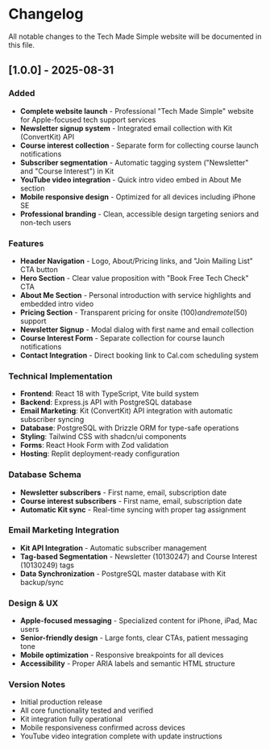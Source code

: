 # Changelog

All notable changes to the Tech Made Simple website will be documented in this file.

## [1.0.0] - 2025-08-31

### Added
- **Complete website launch** - Professional "Tech Made Simple" website for Apple-focused tech support services
- **Newsletter signup system** - Integrated email collection with Kit (ConvertKit) API
- **Course interest collection** - Separate form for collecting course launch notifications  
- **Subscriber segmentation** - Automatic tagging system ("Newsletter" and "Course Interest") in Kit
- **YouTube video integration** - Quick intro video embed in About Me section
- **Mobile responsive design** - Optimized for all devices including iPhone SE
- **Professional branding** - Clean, accessible design targeting seniors and non-tech users

### Features
- **Header Navigation** - Logo, About/Pricing links, and "Join Mailing List" CTA button
- **Hero Section** - Clear value proposition with "Book Free Tech Check" CTA
- **About Me Section** - Personal introduction with service highlights and embedded intro video
- **Pricing Section** - Transparent pricing for onsite ($100) and remote ($50) support
- **Newsletter Signup** - Modal dialog with first name and email collection
- **Course Interest Form** - Separate collection for course launch notifications
- **Contact Integration** - Direct booking link to Cal.com scheduling system

### Technical Implementation
- **Frontend**: React 18 with TypeScript, Vite build system
- **Backend**: Express.js API with PostgreSQL database
- **Email Marketing**: Kit (ConvertKit) API integration with automatic subscriber syncing
- **Database**: PostgreSQL with Drizzle ORM for type-safe operations
- **Styling**: Tailwind CSS with shadcn/ui components
- **Forms**: React Hook Form with Zod validation
- **Hosting**: Replit deployment-ready configuration

### Database Schema
- **Newsletter subscribers** - First name, email, subscription date
- **Course interest subscribers** - First name, email, subscription date
- **Automatic Kit sync** - Real-time syncing with proper tag assignment

### Email Marketing Integration
- **Kit API Integration** - Automatic subscriber management
- **Tag-based Segmentation** - Newsletter (10130247) and Course Interest (10130249) tags
- **Data Synchronization** - PostgreSQL master database with Kit backup/sync

### Design & UX
- **Apple-focused messaging** - Specialized content for iPhone, iPad, Mac users
- **Senior-friendly design** - Large fonts, clear CTAs, patient messaging tone
- **Mobile optimization** - Responsive breakpoints for all devices
- **Accessibility** - Proper ARIA labels and semantic HTML structure

### Version Notes
- Initial production release
- All core functionality tested and verified
- Kit integration fully operational
- Mobile responsiveness confirmed across devices
- YouTube video integration complete with update instructions